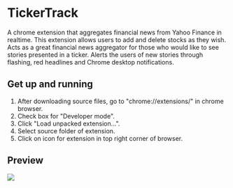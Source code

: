 # TickerTrack
A chrome extension that aggregates financial news from Yahoo Finance in realtime. This extension allows users to add and delete stocks as they wish. Acts as a great financial news aggregator for those who would like to see stories presented in a ticker. Alerts the users of new stories through flashing, red headlines and Chrome desktop notifications.

## Get up and running
1. After downloading source files, go to "chrome://extensions/" in chrome browser.
2. Check box for "Developer mode".
3. Click "Load unpacked extension...".
4. Select source folder of extension.
5. Click on icon for extension in top right corner of browser.

## Preview
<img src="https://github.com/vkandamath/stock-news-aggregator-extension/blob/master/screenshot.png">
